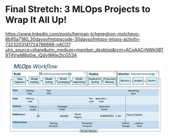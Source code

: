 # Final Stretch: 3 MLOps Projects to Wrap It All Up!

https://www.linkedin.com/posts/herman-tcheneghon-motcheyo-8b95a7180_30daysofmlopscode-30daysofmlops-mlops-activity-7323203141724786688-nACO?utm_source=share&utm_medium=member_desktop&rcm=ACoAACrNWk0BT9T4VwM8q0w_jQdvWAle2tcG53A

![alt text](image.png)